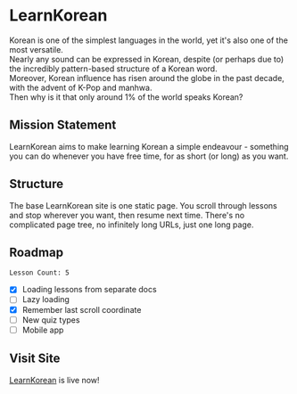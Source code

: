 # LearnKorean
Korean is one of the simplest languages in the world, yet it's also one of the most versatile.  
Nearly any sound can be expressed in Korean, despite (or perhaps due to) the incredibly pattern-based structure of a Korean word.  
Moreover, Korean influence has risen around the globe in the past decade, with the advent of K-Pop and manhwa.  
Then why is it that only around 1% of the world speaks Korean?  
## Mission Statement
LearnKorean aims to make learning Korean a simple endeavour - something you can do whenever you have free time, for as short (or long) as you want.  
## Structure
The base LearnKorean site is one static page. You scroll through lessons and stop wherever you want, then resume next time. There's no complicated page tree, no infinitely long URLs, just one long page.
## Roadmap
```Lesson Count: 5```  
- [x] Loading lessons from separate docs  
- [ ] Lazy loading
- [x] Remember last scroll coordinate
- [ ] New quiz types
- [ ] Mobile app
## Visit Site
[LearnKorean](https://www.rockwill.dev/LearnKorean) is live now!